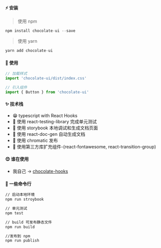 #### ⚡ 安装

>使用 npm

```javascript
npm install chocolate-ui --save
```

>使用 yarn

```javascript
yarn add chocolate-ui
```

#### 📖 使用

```javascript
// 加载样式
import 'chocolate-ui/dist/index.css'

// 引入组件
import { Button } from 'chocolate-ui'
```

#### ✨ 技术栈

* 😁 typescript with React Hooks
* 🍑 使用 react-testing-library 完成单元测试
* 🦌 使用 storybook 本地调试和生成文档页面
* 🥦 使用 react-doc-gen 自动生成文档
* 🐳 使用 chromatic 发布
* 🥭 使用第三方库扩充组件-(react-fontawesome, react-transition-group)

#### 😊 谁在使用

- 我自己 -> [chocolate-hooks](https://github.com/ChocolateUI/chocolate-hooks)

#### 🎋 一些命令行

~~~bash
// 启动本地环境
npm run stroybook

// 单元测试
npm test

// build 可发布静态文件
npm run build

//发布到 npm
npm run publish
~~~
